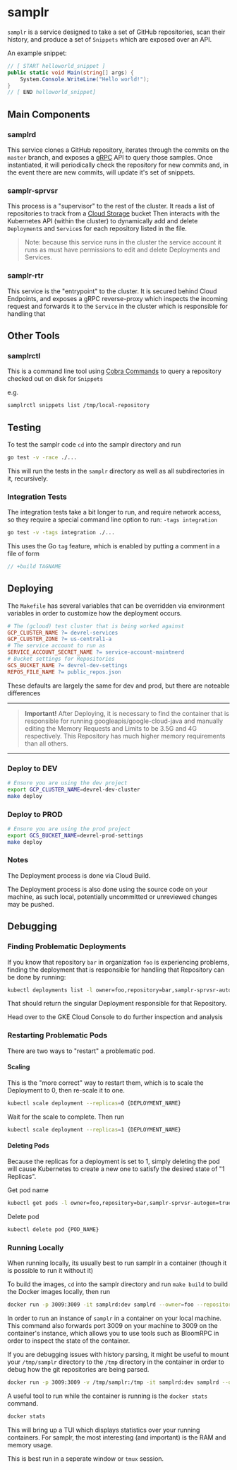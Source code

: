 # samplr

`samplr` is a service designed to take a set of GitHub repositories,
scan their history, and produce a set of `Snippets` which are
exposed over an API.

An example snippet:

``` csharp
// [ START helloworld_snippet ]
public static void Main(string[] args) {
    System.Console.WriteLine("Hello world!");
}
// [ END helloworld_snippet]
```

## Main Components

### samplrd

This service clones a GitHub repository, iterates through the commits on the `master` branch,
and exposes a [gRPC](https://grpc.io) API to query those samples. Once instantiated, it will
periodically check the repository for new commits and, in the event there are new commits,
will update it's set of snippets.

### samplr-sprvsr

This process is a "supervisor" to the rest of the cluster. It reads
a list of repositories to track from a [Cloud Storage](https://cloud.google.com/storage/) bucket
Then interacts with the Kubernetes API (within the cluster) to dynamically
add and delete `Deployment`s and `Service`s for each repository listed in the file.

> Note: because this service runs in the cluster the service account it runs as must have
> permissions to edit and delete Deployments and Services.

### samplr-rtr

This service is the "entrypoint" to the cluster. It is secured behind Cloud Endpoints,
and exposes a gRPC reverse-proxy which inspects the incoming request and forwards it
to the `Service` in the cluster which is responsible for handling that

## Other Tools

### samplrctl

This is a command line tool using [Cobra Commands](https://github.com/spf13/cobra) to
query a repository checked out on disk for `Snippets`

e.g.

```bash
samplrctl snippets list /tmp/local-repository
```

## Testing

To test the samplr code `cd` into the samplr directory and run

```bash
go test -v -race ./...
```

This will run the tests in the `samplr` directory as well as all subdirectories in it, recursively.

### Integration Tests

The integration tests take a bit longer to run, and require network access, so they require a special
command line option to run: `-tags integration`

```bash
go test -v -tags integration ./...
```

This uses the Go `tag` feature, which is enabled by putting a comment in a file of form

```go
// +build TAGNAME
```

## Deploying

The `Makefile` has several variables that can be overridden via environment variables
in order to customize how the deployment occurs.

```makefile
# The (gcloud) test cluster that is being worked against
GCP_CLUSTER_NAME ?= devrel-services
GCP_CLUSTER_ZONE ?= us-central1-a
# The service account to run as
SERVICE_ACCOUNT_SECRET_NAME ?= service-account-maintnerd
# Bucket settings for Repositories
GCS_BUCKET_NAME ?= devrel-dev-settings
REPOS_FILE_NAME ?= public_repos.json
```

These defaults are largely the same for dev and prod, but there are noteable differences

---
> __**Important!**__ After Deploying, it is necessary to find the container that is responsible for
running googleapis/google-cloud-java and manually editing the Memory Requests and Limits to be
3.5G and 4G respectively. This Repository has much higher memory requirements than all others.
---

### Deploy to DEV

```bash
# Ensure you are using the dev project
export GCP_CLUSTER_NAME=devrel-dev-cluster
make deploy
```

### Deploy to PROD

```bash
# Ensure you are using the prod project
export GCS_BUCKET_NAME=devrel-prod-settings
make deploy
```

### Notes

The Deployment process is done via Cloud Build.

The Deployment process is also done using the source code on your machine, as
such local, potentially uncommitted or unreviewed changes may be pushed.

## Debugging

### Finding Problematic Deployments

If you know that repository `bar` in organization `foo` is experiencing problems,
finding the deployment that is responsible for handling that Repository can be
done by running:

```bash
kubectl deployments list -l owner=foo,repository=bar,samplr-sprvsr-autogen=true
```

That should return the singular Deployment responsible for that Repository.

Head over to the GKE Cloud Console to do further inspection and analysis

### Restarting Problematic Pods

There are two ways to "restart" a problematic pod.

#### Scaling

This is the "more correct" way to restart them, which is to scale
the Deployment to 0, then re-scale it to one.

```bash
kubectl scale deployment --replicas=0 {DEPLOYMENT_NAME}
```

Wait for the scale to complete. Then run

```bash
kubectl scale deployment --replicas=1 {DEPLOYMENT_NAME}
```

#### Deleting Pods

Because the replicas for a deployment is set to 1, simply 
deleting the pod will cause Kubernetes to create a new one
to satisfy the desired state of "1 Replicas".

Get pod name

```bash
kubectl get pods -l owner=foo,repository=bar,samplr-sprvsr-autogen=true
```

Delete pod

```bash
kubectl delete pod {POD_NAME}
```

### Running Locally

When running locally, its usually best to run samplr in a container (though it is
possible to run it without it)

To build the images, `cd` into the samplr directory and run `make build` to build
the Docker images locally, then run

```bash
docker run -p 3009:3009 -it samplrd:dev samplrd --owner=foo --repository=bar
```

In order to run an instance of `samplr` in a container on your local machine.
This command also forwards port 3009 on your machine to 3009 on the container's
instance, which allows you to use tools such as BloomRPC in order to inspect the
state of the container.

If you are debugging issues with history parsing, it might be useful to mount
your `/tmp/samplr` directory to the `/tmp` directory in the container in order
to debug how the git repositories are being parsed.

```bash
docker run -p 3009:3009 -v /tmp/samplr:/tmp -it samplrd:dev samplrd --owner=foo --repository=bar
```

A useful tool to run while the container is running is the `docker stats` command.

```bash
docker stats
```

This will bring up a TUI which displays statistics over your running containers.
For samplr, the most interesting (and important) is the RAM and memory usage.

This is best run in a seperate window or `tmux` session.
